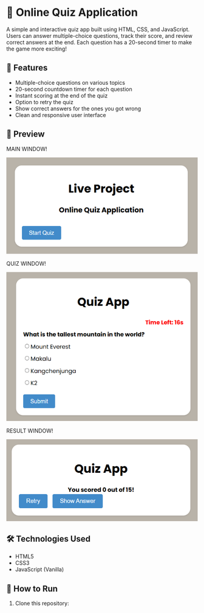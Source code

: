 # 📝 Online Quiz Application

A simple and interactive quiz app built using HTML, CSS, and JavaScript. Users can answer multiple-choice questions, track their score, and review correct answers at the end. Each question has a 20-second timer to make the game more exciting!

## 🚀 Features

- Multiple-choice questions on various topics
- 20-second countdown timer for each question
- Instant scoring at the end of the quiz
- Option to retry the quiz
- Show correct answers for the ones you got wrong
- Clean and responsive user interface

## 📸 Preview
   MAIN WINDOW!
   
![Quiz App Screenshot](main.png.png) 


 QUIZ WINDOW!
 
![Quiz App Screenshot](quiz.png.png) 


RESULT WINDOW!

![Quiz App Screenshot](result.png.png) 


## 🛠️ Technologies Used

- HTML5
- CSS3
- JavaScript (Vanilla)

## 📂 How to Run

1. Clone this repository:
   ```bash
   
